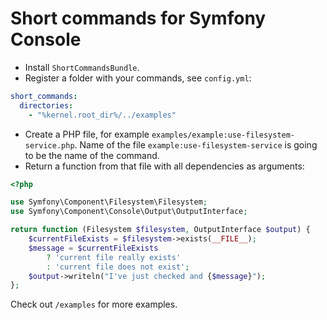Short commands for Symfony Console
===

* Install `ShortCommandsBundle`.
* Register a folder with your commands, see `config.yml`:
```yaml
short_commands:
  directories:
    - "%kernel.root_dir%/../examples"
```
* Create a PHP file, for example `examples/example:use-filesystem-service.php`. Name of the file `example:use-filesystem-service` is going to be the name of the command.
* Return a function from that file with all dependencies as arguments:
```php
<?php

use Symfony\Component\Filesystem\Filesystem;
use Symfony\Component\Console\Output\OutputInterface;

return function (Filesystem $filesystem, OutputInterface $output) {
    $currentFileExists = $filesystem->exists(__FILE__);
    $message = $currentFileExists
        ? 'current file really exists'
        : 'current file does not exist';
    $output->writeln("I've just checked and {$message}");
};
```

Check out `/examples` for more examples.

